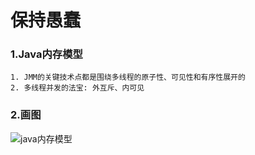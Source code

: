 # 保持愚蠢

### 1.Java内存模型
    1. JMM的关键技术点都是围绕多线程的原子性、可见性和有序性展开的
    2. 多线程并发的法宝: 外互斥、内可见

### 2.画图
![java内存模型](http://p9bs7d5xg.bkt.clouddn.com/java%E7%BA%BF%E7%A8%8B%E6%A8%A1%E5%9E%8B.png)